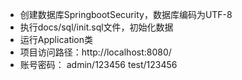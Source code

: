 - 创建数据库SpringbootSecurity，数据库编码为UTF-8
- 执行docs/sql/init.sql文件，初始化数据
- 运行Application类
- 项目访问路径：http://localhost:8080/
- 账号密码：
admin/123456
test/123456



